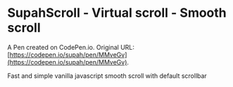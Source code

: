 # SupahScroll - Virtual scroll - Smooth scroll

A Pen created on CodePen.io. Original URL: [https://codepen.io/supah/pen/MMveGv](https://codepen.io/supah/pen/MMveGv).

Fast and simple vanilla javascript smooth scroll with default scrollbar
